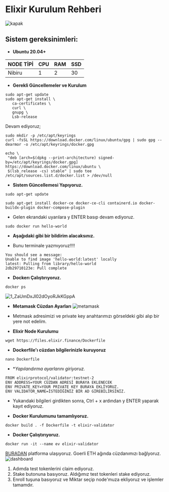 # Elixir Kurulum Rehberi

![kapak](https://user-images.githubusercontent.com/111747226/235793482-bc0c1ab6-a18b-4c84-abf8-89714e9f2dd1.jpg)



## Sistem gereksinimleri:

- **Ubuntu 20.04+**

NODE TİPİ | CPU     | RAM      | SSD     |
| ------------- | ------------- | ------------- | -------- |
| Nibiru | 1         | 2       | 30  |
  
  

- **Gerekli Güncellemeler ve Kurulum**

```
sudo apt-get update
sudo apt-get install \
   ca-certificates \
   curl \
   gnupg \
   Lsb-release
```

Devam ediyoruz;

```
sudo mkdir -p /etc/apt/keyrings
curl -fsSL https://download.docker.com/linux/ubuntu/gpg | sudo gpg --dearmor -o /etc/apt/keyrings/docker.gpg
```


```
echo \
 "deb [arch=$(dpkg --print-architecture) signed-by=/etc/apt/keyrings/docker.gpg] https://download.docker.com/linux/ubuntu \
 $(lsb_release -cs) stable" | sudo tee /etc/apt/sources.list.d/docker.list > /dev/null
```


- **Sistem Güncellemesi Yapıyoruz.**

```
sudo apt-get update
```
```
sudo apt-get install docker-ce docker-ce-cli containerd.io docker-buildx-plugin docker-compose-plugin
```
* Gelen ekrandaki uyarılara y ENTER basıp devam ediyoruz. 
```
sudo docker run hello-world
```


- **Aşağıdaki gibi bir bildirim alacaksınız.**
* Bunu terminale yazmıyoruz!!!!
```
You should see a message: 
Unable to find image 'hello-world:latest' locally
latest: Pulling from library/hello-world
2db29710123e: Pull complete
```

- **Dockerı Çalıştırıyoruz.**

```
docker ps
```
![1_ZaUmDxJl02dOyoRJkKGppA](https://user-images.githubusercontent.com/111747226/235794407-6b5a1586-b16f-4106-a3a8-2219edb8c971.jpg)

- **Metamask Cüzdan Ayarları**
![metamask](https://user-images.githubusercontent.com/111747226/214062437-69e144d9-528f-4a17-b46a-a747c1d5284c.png)
* Metmask adresimizi ve private key anahtarımızı görseldeki gibi alıp bir yere not edelim.



- **Elixir Node Kurulumu**

 
```
wget https://files.elixir.finance/Dockerfile
```

- **Dockerfile'ı cüzdan bilgilerinizle kuruyoruz**

```
nano Dockerfile
```

- **Yapılandırma ayarlarını giriyoruz.*

```
FROM elixirprotocol/validator:testnet-2
ENV ADDRESS=YOUR CÜZDAN ADRESİ BURAYA EKLENECEK
ENV PRIVATE_KEY=YOUR PRIVATE KEY BURAYA EKLİYORUZ.
ENV VALIDATOR_NAME=İSTEDİĞİNİZ BİR AD GİREBİLİRSİNİZ. 
```
* Yukarıdaki bilgileri girdikten sonra, Ctrl + x ardından y ENTER yaparak kayıt ediyoruz.

- **Docker Kurulumunu tamamlıyoruz.**

```
docker build . -f Dockerfile -t elixir-validator
```

- **Docker Çalıştırıyoruz.**

```
docker run -it --name ev elixir-validator
```
[BURADAN](https://dashboard.elixir.finance/) platforma ulaşıyoruz. Goerli ETH ağında cüzdanımızı bağlyoruz.
![dashboard](https://user-images.githubusercontent.com/111747226/235796224-1ef3ce9d-2e40-4e90-a404-d582922215bf.jpg)


1. Adımda test tokenlerini claim ediyoruz.
2. Stake butonuna basıyoruz. Aldığımız test tokenleri stake ediyoruz. 
3. Enroll tuşuna basıyoruz ve Miktar seçip node'muza ekliyoruz ve işlemler tamamdır.

